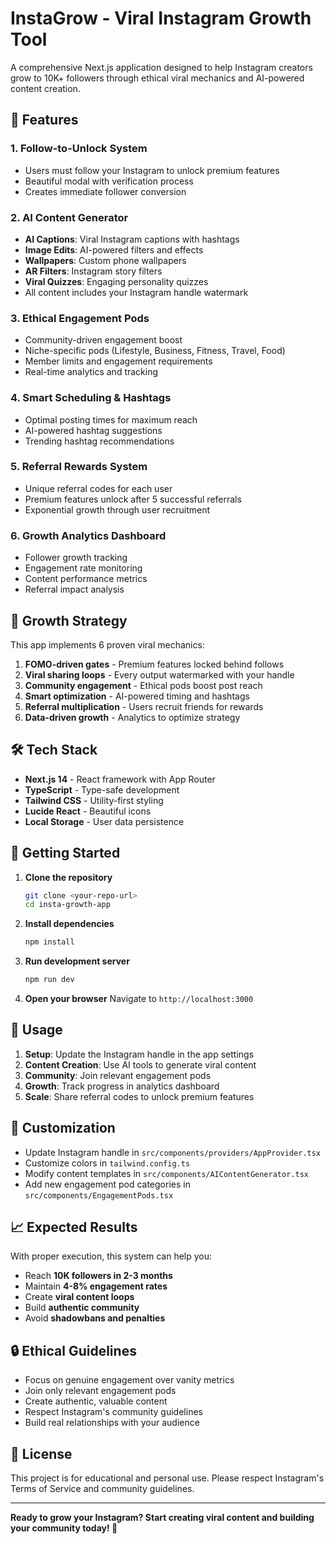 # InstaGrow - Viral Instagram Growth Tool

A comprehensive Next.js application designed to help Instagram creators grow to 10K+ followers through ethical viral mechanics and AI-powered content creation.

## 🚀 Features

### 1. Follow-to-Unlock System
- Users must follow your Instagram to unlock premium features
- Beautiful modal with verification process
- Creates immediate follower conversion

### 2. AI Content Generator
- **AI Captions**: Viral Instagram captions with hashtags
- **Image Edits**: AI-powered filters and effects
- **Wallpapers**: Custom phone wallpapers
- **AR Filters**: Instagram story filters
- **Viral Quizzes**: Engaging personality quizzes
- All content includes your Instagram handle watermark

### 3. Ethical Engagement Pods
- Community-driven engagement boost
- Niche-specific pods (Lifestyle, Business, Fitness, Travel, Food)
- Member limits and engagement requirements
- Real-time analytics and tracking

### 4. Smart Scheduling & Hashtags
- Optimal posting times for maximum reach
- AI-powered hashtag suggestions
- Trending hashtag recommendations

### 5. Referral Rewards System
- Unique referral codes for each user
- Premium features unlock after 5 successful referrals
- Exponential growth through user recruitment

### 6. Growth Analytics Dashboard
- Follower growth tracking
- Engagement rate monitoring
- Content performance metrics
- Referral impact analysis

## 🎯 Growth Strategy

This app implements 6 proven viral mechanics:

1. **FOMO-driven gates** - Premium features locked behind follows
2. **Viral sharing loops** - Every output watermarked with your handle
3. **Community engagement** - Ethical pods boost post reach
4. **Smart optimization** - AI-powered timing and hashtags
5. **Referral multiplication** - Users recruit friends for rewards
6. **Data-driven growth** - Analytics to optimize strategy

## 🛠 Tech Stack

- **Next.js 14** - React framework with App Router
- **TypeScript** - Type-safe development
- **Tailwind CSS** - Utility-first styling
- **Lucide React** - Beautiful icons
- **Local Storage** - User data persistence

## 🚀 Getting Started

1. **Clone the repository**
   ```bash
   git clone <your-repo-url>
   cd insta-growth-app
   ```

2. **Install dependencies**
   ```bash
   npm install
   ```

3. **Run development server**
   ```bash
   npm run dev
   ```

4. **Open your browser**
   Navigate to `http://localhost:3000`

## 📱 Usage

1. **Setup**: Update the Instagram handle in the app settings
2. **Content Creation**: Use AI tools to generate viral content
3. **Community**: Join relevant engagement pods
4. **Growth**: Track progress in analytics dashboard
5. **Scale**: Share referral codes to unlock premium features

## 🎨 Customization

- Update Instagram handle in `src/components/providers/AppProvider.tsx`
- Customize colors in `tailwind.config.ts`
- Modify content templates in `src/components/AIContentGenerator.tsx`
- Add new engagement pod categories in `src/components/EngagementPods.tsx`

## 📈 Expected Results

With proper execution, this system can help you:
- Reach **10K followers in 2-3 months**
- Maintain **4-8% engagement rates**
- Create **viral content loops**
- Build **authentic community**
- Avoid **shadowbans and penalties**

## 🔒 Ethical Guidelines

- Focus on genuine engagement over vanity metrics
- Join only relevant engagement pods
- Create authentic, valuable content
- Respect Instagram's community guidelines
- Build real relationships with your audience

## 📄 License

This project is for educational and personal use. Please respect Instagram's Terms of Service and community guidelines.

---

**Ready to grow your Instagram? Start creating viral content and building your community today! 🚀**